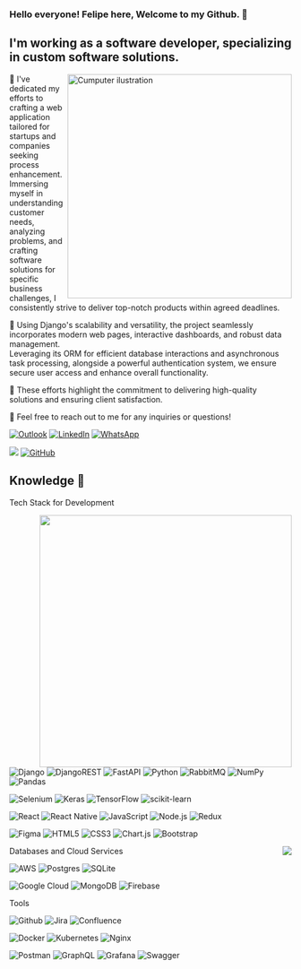 ### Hello everyone! Felipe here, Welcome to my Github. 👋
## I'm working as a software developer, specializing in custom software solutions.

<img src="https://raw.githubusercontent.com/MicaelliMedeiros/micaellimedeiros/master/image/computer-illustration.png" alt="Cumputer ilustration" min-width="400px" max-width="400px" width="400px" align="right">

🔭 I've dedicated my efforts to crafting a web application tailored for startups and companies seeking process enhancement.<br>
Immersing myself in understanding customer needs, analyzing problems, and crafting software solutions for specific business challenges, I consistently strive to deliver top-notch products within agreed deadlines.

💼 Using Django's scalability and versatility, the project seamlessly incorporates modern web pages, interactive dashboards, and robust data management.<br>
Leveraging its ORM for efficient database interactions and asynchronous task processing, alongside a powerful authentication system, we ensure secure user access and enhance overall functionality.

🎯 These efforts highlight the commitment to delivering high-quality solutions and ensuring client satisfaction.

💬 Feel free to reach out to me for any inquiries or questions!

[![Outlook](https://img.shields.io/badge/Outlook-0078D4?style=flat&logo=microsoft-outlook&logoColor=white&link=mailto:felipe_zanata@outlook.com)](mailto:felipe_zanata@outlook.com)
[![LinkedIn](https://img.shields.io/badge/linkedin-%230077B5.svg?style=flat&logo=linkedin&logoColor=white)](https://www.linkedin.com/in/felipe-zanata/)
[![WhatsApp](https://img.shields.io/badge/WhatsApp-25D366?style=flat&logo=whatsapp&logoColor=white)](https://wa.me/5511992022640)

![](https://komarev.com/ghpvc/?username=Felipe-Zanata&color=006bed)
[![GitHub](https://img.shields.io/github/followers/Felipe-Zanata?label=follow&style=social)](https://github.com/Felipe-Zanata)

## Knowledge 🌱

Tech Stack for Development

<a href="#">
  <img src="https://github-readme-stats-sigma-five.vercel.app/api?username=Felipe-Zanata&theme=react&include_all_commits=true&count_private=true&show_icons=true&hide=issues" align="right" width="450px"/>
</a>

![Django](https://img.shields.io/badge/django-%23092E20.svg?style=flat&logo=django&logoColor=white)
![DjangoREST](https://img.shields.io/badge/Rest-ff1709?style=flat&logo=django&logoColor=white&color=ff1709)
![FastAPI](https://img.shields.io/badge/FastAPI-005571?style=flat&logo=fastapi)
![Python](https://img.shields.io/badge/Python-3776AB?style=flat&logo=python&logoColor=white)
![RabbitMQ](https://img.shields.io/badge/Rabbitmq-FF6600?style=flat&logo=rabbitmq&logoColor=white)
![NumPy](https://img.shields.io/badge/numpy-%23013243.svg?style=flat&logo=numpy&logoColor=white)
![Pandas](https://img.shields.io/badge/pandas-%23150458.svg?style=flat&logo=pandas&logoColor=white)

![Selenium](https://img.shields.io/badge/-selenium-%43B02A?style=flat&logo=selenium&logoColor=white)
![Keras](https://img.shields.io/badge/Keras-%23D00000.svg?style=flat&logo=Keras&logoColor=white)
![TensorFlow](https://img.shields.io/badge/TensorFlow-%23FF6F00.svg?style=flat&logo=TensorFlow&logoColor=white)
![scikit-learn](https://img.shields.io/badge/scikit--learn-%23F7931E.svg?style=flat&logo=scikit-learn&logoColor=white)

![React](https://img.shields.io/badge/-React-333333?style=flat&logo=react)
![React Native](https://img.shields.io/badge/-React%20Native-333333?style=flat&logo=react)
![JavaScript](https://img.shields.io/badge/-JavaScript-333333?style=flat&logo=javascript)
![Node.js](https://img.shields.io/badge/-Node.js-333333?style=flat&logo=node.js)
![Redux](https://img.shields.io/badge/Redux-%23593d88.svg?style=flat&logo=redux&logoColor=white)

![Figma](https://img.shields.io/badge/figma-%23F24E1E.svg?style=flat&logo=figma&logoColor=white)
![HTML5](https://img.shields.io/badge/html5-%23E34F26.svg?style=flat&logo=html5&logoColor=white)
![CSS3](https://img.shields.io/badge/css3-%231572B6.svg?style=flat&logo=css3&logoColor=white)
![Chart.js](https://img.shields.io/badge/chart.js-F5788D.svg?style=flat&logo=chart.js&logoColor=white)
![Bootstrap](https://img.shields.io/badge/bootstrap-%238511FA.svg?style=flat&logo=bootstrap&logoColor=white)

<img src="https://github-readme-stats.vercel.app/api/top-langs/?username=Felipe-Zanata&theme=react&hide_border=false&include_all_commits=true&count_private=true&layout=donut&langs_count=7" align="right"/>

Databases and Cloud Services

![AWS](https://img.shields.io/badge/AWS-%23FF9900.svg?style=flat&logo=amazon-aws&logoColor=white)
![Postgres](https://img.shields.io/badge/postgres-%23316192.svg?style=flat&logo=postgresql&logoColor=white)
![SQLite](https://img.shields.io/badge/sqlite-%2307405e.svg?style=flat&logo=sqlite&logoColor=white)

![Google Cloud](https://img.shields.io/badge/GoogleCloud-%234285F4.svg?style=flat&logo=google-cloud&logoColor=white)
![MongoDB](https://img.shields.io/badge/MongoDB-%234ea94b.svg?style=flat&logo=mongodb&logoColor=white)
![Firebase](https://img.shields.io/badge/firebase-a08021?style=flat&logo=firebase&logoColor=ffcd34)

Tools

![Github](https://img.shields.io/badge/Github-121013?style=flat&logo=github&logoColor=white)
![Jira](https://img.shields.io/badge/Jira-%230A0FFF.svg?style=flat&logo=jira&logoColor=white)
![Confluence](https://img.shields.io/badge/confluence-%23172BF4.svg?style=flat&logo=confluence&logoColor=white)

![Docker](https://img.shields.io/badge/-Docker-333333?style=flat&logo=docker)
![Kubernetes](https://img.shields.io/badge/kubernetes-%23326ce5.svg?style=flat&logo=kubernetes&logoColor=white)
![Nginx](https://img.shields.io/badge/nginx-%23009639.svg?style=flat&logo=nginx&logoColor=white)

![Postman](https://img.shields.io/badge/Postman-FF6C37?style=flat&logo=postman&logoColor=white)
![GraphQL](https://img.shields.io/badge/-GraphQL-E10098?style=flat&logo=graphql&logoColor=white)
![Grafana](https://img.shields.io/badge/grafana-%23F46800.svg?style=flat&logo=grafana&logoColor=white)
![Swagger](https://img.shields.io/badge/-Swagger-%23Clojure?style=flat&logo=swagger&logoColor=white)
